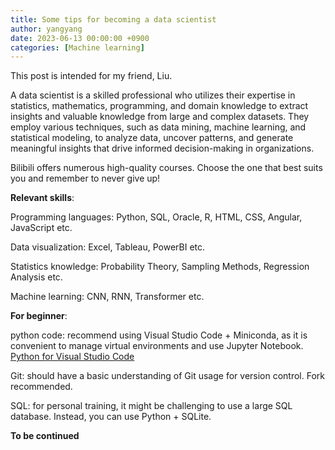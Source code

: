 ```yaml
---
title: Some tips for becoming a data scientist
author: yangyang
date: 2023-06-13 00:00:00 +0900
categories: [Machine learning]
---
```


This post is intended for my friend, Liu.

A data scientist is a skilled professional who utilizes their expertise in statistics, mathematics, programming, and domain knowledge to extract insights and valuable knowledge from large and complex datasets. They employ various techniques, such as data mining, machine learning, and statistical modeling, to analyze data, uncover patterns, and generate meaningful insights that drive informed decision-making in organizations.

Bilibili offers numerous high-quality courses. Choose the one that best suits you and remember to never give up!

**Relevant skills**:

Programming languages: Python, SQL, Oracle, R, HTML, CSS, Angular, JavaScript etc.

Data visualization: Excel, Tableau, PowerBI etc.

Statistics knowledge: Probability Theory, Sampling Methods, Regression Analysis etc.

Machine learning: CNN, RNN, Transformer etc.


**For beginner**:

python code: recommend using Visual Studio Code + Miniconda, as it is convenient to manage virtual environments and use Jupyter Notebook.
  <br> <a href="https://docs.anaconda.com/free/anaconda/ide-tutorials/python-vsc/" target='_blank'>Python for Visual Studio Code</a>

Git: should have a basic understanding of Git usage for version control. Fork recommended.

SQL: for personal training, it might be challenging to use a large SQL database. Instead, you can use Python + SQLite.

**To be continued**

